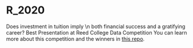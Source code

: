 # R_2020
Does investment in tuition imply \n both financial success and a gratifying career?
Best Presentation at Reed College Data Competition
You can learn more about this competition and the winners in [this repo](https://github.com/Reed-Statistics/data-viz-competition-2020).
